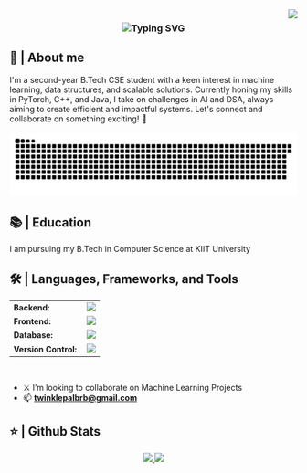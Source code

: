 <img align = "right" src = "https://visitor-badge.laobi.icu/badge?page_id=twnkle2713.twnkl2713"/>

<h3 align = "center"><img src="https://readme-typing-svg.herokuapp.com?font=Nerko+One&size=50&duration=2000&pause=1500&color=f719f7&center=true&vCenter=true&width=250&height=100&lines=Hello+👋;I'm+Twinkle" alt="Typing SVG" />
</h3>

<h2>📖 | About me</h2>
I'm a second-year B.Tech CSE student with a keen interest in machine learning, data structures, and scalable solutions. Currently honing my skills in PyTorch, C++, and Java, I take on challenges in AI and DSA, always aiming to create efficient and impactful systems. Let's connect and collaborate on something exciting! 🚀

<div align="center">
  <br>
  <img alt="snake eating my contributions" src="https://raw.githubusercontent.com/codediaz/codediaz/output/github-contribution-grid-snake.svg" />
  <br/>
</div>

<h2>📚 | Education</h2>
<p>I am pursuing my B.Tech in Computer Science at KIIT University</p>

<h2>🛠️ | Languages, Frameworks, and Tools</h2>
<table>
  <tr>
    <td style="font-weight: bold; padding-right: 10px; vertical-align: center; border: none;">Backend:</td>
    <td><img height="40" src="https://skillicons.dev/icons?i=c,python,java,torch"/></td>
  </tr>
  <tr>
    <td style="font-weight: bold; padding-right: 10px; vertical-align: center;">Frontend:</td>
    <td><img height="40" src="https://skillicons.dev/icons?i=html,css,bootstrap,javascript,react,tailwindcss"/></td>
  </tr>
  <tr>
    <td style="font-weight: bold; padding-right: 10px; vertical-align: center; border: none;">Database:</td>
    <td><img height="40" src="https://skillicons.dev/icons?i=mysql,postgresql"/></td>
  </tr>
  <tr>
    <td style="font-weight: bold; padding-right: 10px; vertical-align: center; border: none;">Version Control:</td>
    <td><img height="40" src="https://skillicons.dev/icons?i=github,git"/></td>
  </tr>
</table>
<br>

- ⚔️ I’m looking to collaborate on Machine Learning Projects
- 📫 **twinklepalbrb@gmail.com**

<h2>⭐ | Github Stats</h2>
<div align="center">
  <a href="https://github.com/twnkl2713">
    <img height="180em" src="https://github-readme-stats.vercel.app/api?username=twnkl2713&show_icons=true&theme=default&include_all_commits=true&count_private=true"/>
    <img height="180em" src="https://github-readme-stats.vercel.app/api/top-langs/?username=twnkl2713&layout=compact&langs_count=7&theme=default"/>
  </a>
